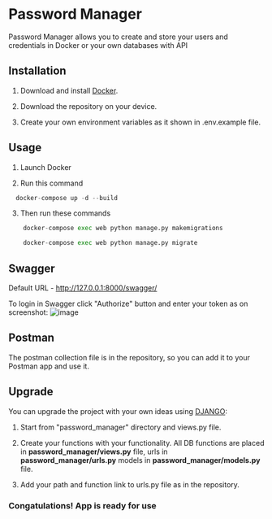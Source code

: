 # Password Manager

Password Manager allows you to create and store your users and credentials in Docker or your own databases with API

## Installation

1. Download and install [Docker](https://www.docker.com/).

2. Download the repository on your device.

3. Create your own environment variables as it shown in .env.example file.

## Usage
1. Launch Docker

2. Run this command
```python
  docker-compose up -d --build
```
3. Then run these commands
   
``` python
    docker-compose exec web python manage.py makemigrations
```

``` python
    docker-compose exec web python manage.py migrate
```

## Swagger
Default URL - http://127.0.0.1:8000/swagger/

To login in Swagger click "Authorize" button and enter your token as on screenshot:
![image](https://github.com/dimverrr/password_manager_python/assets/118119126/bbdf4ed3-2da8-4b71-ba2e-a5fbe1c185b2)

## Postman

The postman collection file is in the repository, so you can add it to your Postman app and use it.


## Upgrade
You can upgrade the project with your own ideas using [DJANGO](https://www.djangoproject.com/):
1. Start from "password_manager" directory and views.py file.

2. Create your functions with your functionality.
All DB functions are placed in **password_manager/views.py** file, urls in **password_manager/urls.py** models in **password_manager/models.py** file.

3. Add your path and function link to urls.py file as in the repository.

### Congatulations! App is ready for use
